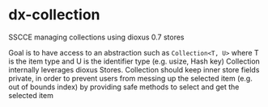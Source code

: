 # dx-collection
SSCCE managing collections using dioxus 0.7 stores

Goal is to have access to an abstraction such as `Collection<T, U>` where T is the item type and U is the identifier type (e.g. usize, Hash key)
Collection internally leverages dioxus Stores.
Collection should keep inner store fields private, in order to prevent users from messing up the selected item (e.g. out of bounds index) by providing safe methods to select and get the selected item
